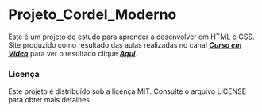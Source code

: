 # Projeto_Cordel_Moderno
Este é um projeto de estudo para aprender a desenvolver em HTML e CSS. Site produzido como resultado das aulas realizadas no canal ***[Curso em Video](https://www.youtube.com/@CursoemVideo)*** para ver o resultado clique ***[Aqui](https://lucas-brasil-silva.github.io/Projeto_Cordel_Moderno/)***.

### Licença

Este projeto é distribuído sob a licença MIT. Consulte o arquivo LICENSE para obter mais detalhes.
